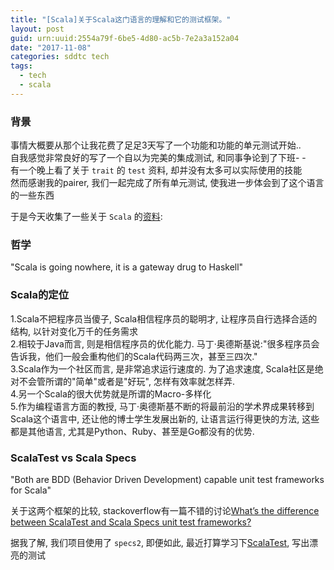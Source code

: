 ```yaml
---
title: "[Scala]关于Scala这门语言的理解和它的测试框架。"
layout: post
guid: urn:uuid:2554a79f-6be5-4d80-ac5b-7e2a3a152a04
date: "2017-11-08"
categories: sddtc tech
tags:
  - tech
  - scala
---
```


### 背景
    
事情大概要从那个让我花费了足足3天写了一个功能和功能的单元测试开始..    
自我感觉非常良好的写了一个自以为完美的集成测试, 和同事争论到了下班- -      
有一个晚上看了关于 `trait` 的 `test` 资料, 却并没有太多可以实际使用的技能   
然而感谢我的pairer, 我们一起完成了所有单元测试, 使我进一步体会到了这个语言的一些东西    
    
于是今天收集了一些关于 `Scala` 的[资料](https://www.zhihu.com/question/19748408):  
      
### 哲学  
    
"Scala is going nowhere, it is a gateway drug to Haskell"  
    
### Scala的定位  
    
1.Scala不把程序员当傻子, Scala相信程序员的聪明才, 让程序员自行选择合适的结构, 以针对变化万千的任务需求  
2.相较于Java而言, 则是相信程序员的优化能力. 马丁·奥德斯基说:"很多程序员会告诉我，他们一般会重构他们的Scala代码两三次，甚至三四次."   
3.Scala作为一个社区而言, 是非常追求运行速度的. 为了追求速度, Scala社区是绝对不会管所谓的"简单"或者是"好玩", 怎样有效率就怎样弄.  
4.另一个Scala的很大优势就是所谓的Macro-多样化  
5.作为编程语言方面的教授, 马丁·奥德斯基不断的将最前沿的学术界成果转移到Scala这个语言中, 还让他的博士学生发展出新的, 让语言运行得更快的方法, 这些都是其他语言, 尤其是Python、Ruby、甚至是Go都没有的优势.  

### ScalaTest vs Scala Specs 
        
"Both are BDD (Behavior Driven Development) capable unit test frameworks for Scala"    
         
关于这两个框架的比较, stackoverflow有一篇不错的讨论[What’s the difference between ScalaTest and Scala Specs unit test frameworks?
](https://stackoverflow.com/questions/2220815/what-s-the-difference-between-scalatest-and-scala-specs-unit-test-frameworks)    
    
据我了解, 我们项目使用了 `specs2`, 即便如此, 最近打算学习下[ScalaTest](https://github.com/scalatest/scalatest), 写出漂亮的测试  






